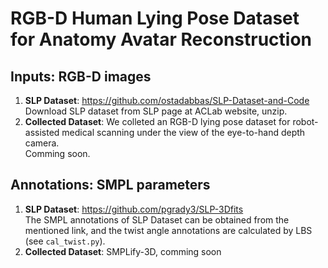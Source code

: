 # RGB-D Human Lying Pose Dataset for Anatomy Avatar Reconstruction

## Inputs: RGB-D images
1. **SLP Dataset**: https://github.com/ostadabbas/SLP-Dataset-and-Code <br>
Download SLP dataset from SLP page at ACLab website, unzip.
2. **Collected Dataset**: We colleted an RGB-D lying pose dataset for robot-assisted medical scanning under the view of the eye-to-hand depth camera. <br>
Comming soon.

## Annotations: SMPL parameters
1. **SLP Dataset**: https://github.com/pgrady3/SLP-3Dfits <br>
The SMPL annotations of SLP Dataset can be obtained from the mentioned link, and the twist angle annotations are calculated by LBS (see `cal_twist.py`).
2. **Collected Dataset**: SMPLify-3D, comming soon
